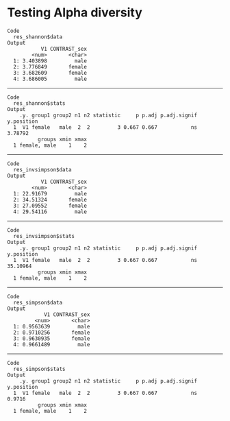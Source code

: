 # Testing Alpha diversity

    Code
      res_shannon$data
    Output
               V1 CONTRAST_sex
            <num>       <char>
      1: 3.403898         male
      2: 3.776849       female
      3: 3.682609       female
      4: 3.686005         male

---

    Code
      res_shannon$stats
    Output
        .y. group1 group2 n1 n2 statistic     p p.adj p.adj.signif y.position
      1  V1 female   male  2  2         3 0.667 0.667           ns    3.78792
              groups xmin xmax
      1 female, male    1    2

---

    Code
      res_invsimpson$data
    Output
               V1 CONTRAST_sex
            <num>       <char>
      1: 22.91679         male
      2: 34.51324       female
      3: 27.09552       female
      4: 29.54116         male

---

    Code
      res_invsimpson$stats
    Output
        .y. group1 group2 n1 n2 statistic     p p.adj p.adj.signif y.position
      1  V1 female   male  2  2         3 0.667 0.667           ns   35.10964
              groups xmin xmax
      1 female, male    1    2

---

    Code
      res_simpson$data
    Output
                V1 CONTRAST_sex
             <num>       <char>
      1: 0.9563639         male
      2: 0.9710256       female
      3: 0.9630935       female
      4: 0.9661489         male

---

    Code
      res_simpson$stats
    Output
        .y. group1 group2 n1 n2 statistic     p p.adj p.adj.signif y.position
      1  V1 female   male  2  2         3 0.667 0.667           ns     0.9716
              groups xmin xmax
      1 female, male    1    2


